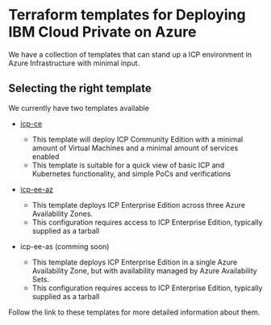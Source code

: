 
# Terraform templates for Deploying IBM Cloud Private on Azure

We have a collection of templates that can stand up a ICP environment in Azure Infrastructure with minimal input.

## Selecting the right template

We currently have two templates available

- [icp-ce](icp-ce)
  * This template will deploy ICP Community Edition with a minimal amount of Virtual Machines and a minimal amount of services enabled
  * This template is suitable for a quick view of basic ICP and Kubernetes functionality, and simple PoCs and verifications

- [icp-ee-az](icp-ee-az)
  * This template deploys ICP Enterprise Edition across three Azure Availability Zones.
  * This configuration requires access to ICP Enterprise Edition, typically supplied as a tarball

- icp-ee-as (comming soon)
  * This template deploys ICP Enterprise Edition in a single Azure Availability Zone, but with availability managed by Azure Availability Sets.
  * This configuration requires access to ICP Enterprise Edition, typically supplied as a tarball


Follow the link to these templates for more detailed information about them.
